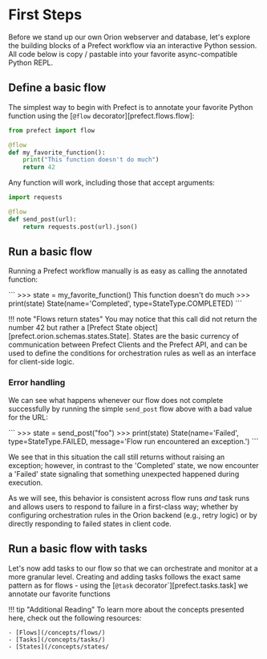 # First Steps

Before we stand up our own Orion webserver and database, let's explore the building blocks of a Prefect workflow via an interactive Python session.  All code below is copy / pastable into your favorite async-compatible Python REPL.

## Define a basic flow

The simplest way to begin with Prefect is to annotate your favorite Python function using the [`@flow` decorator][prefect.flows.flow]:

```python
from prefect import flow

@flow
def my_favorite_function():
    print("This function doesn't do much")
    return 42
```

Any function will work, including those that accept arguments:

```python
import requests

@flow
def send_post(url):
    return requests.post(url).json()
```

## Run a basic flow

Running a Prefect workflow manually is as easy as calling the annotated function:

<div class="termy">
```
>>> state = my_favorite_function()
This function doesn't do much
>>> print(state)
State(name='Completed', type=StateType.COMPLETED)
```
</div>

!!! note "Flows return states"
    You may notice that this call did not return the number 42 but rather a [Prefect State object][prefect.orion.schemas.states.State].
    States are the basic currency of communication between Prefect Clients and the Prefect API, and can be used to define the conditions 
    for orchestration rules as well as an interface for client-side logic.


### Error handling

We can see what happens whenever our flow does not complete successfully by running the simple `send_post` flow above with a bad value for the URL:
<div class="termy">
```
>>> state = send_post("foo")
>>> print(state)
State(name='Failed', type=StateType.FAILED, message='Flow run encountered an exception.')
```
</div>

We see that in this situation the call still returns without raising an exception; however, in contrast to the 'Completed' state, we now encounter a 'Failed' state signaling that something unexpected happened during execution.

As we will see, this behavior is consistent across flow runs _and_ task runs and allows users to respond to failure in a first-class way; whether by configuring orchestration rules in the Orion backend (e.g., retry logic) or by directly responding to failed states in client code.

## Run a basic flow with tasks

Let's now add tasks to our flow so that we can orchestrate and monitor at a more granular level.  Creating and adding tasks follows the exact same pattern as for flows - using the [`@task` decorator`][prefect.tasks.task] we annotate our favorite functions 

!!! tip "Additional Reading"
    To learn more about the concepts presented here, check out the following resources:

    - [Flows](/concepts/flows/)
    - [Tasks](/concepts/tasks/)
    - [States](/concepts/states/

